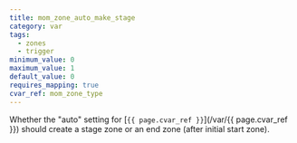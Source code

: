 ```yaml
---
title: mom_zone_auto_make_stage
category: var
tags:
  - zones
  - trigger
minimum_value: 0
maximum_value: 1
default_value: 0
requires_mapping: true
cvar_ref: mom_zone_type
---
```


Whether the "auto" setting for [`{{ page.cvar_ref }}`](/var/{{ page.cvar_ref }}) should create a stage zone or an end zone (after initial start zone).